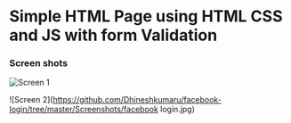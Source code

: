 # Simple HTML Page using HTML CSS and JS with form Validation 

### Screen shots

![Screen 1](https://github.com/Dhineshkumaru/facebook-login/tree/master/Screenshots/Untitled.jpg)


![Screen 2](https://github.com/Dhineshkumaru/facebook-login/tree/master/Screenshots/facebook login.jpg)
